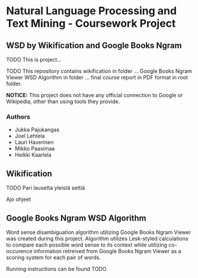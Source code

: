 # Natural Language Processing and Text Mining - Coursework Project

## WSD by Wikification and Google Books Ngram

TODO This is project...

TODO This repository contains wikification in folder ... Google Books Ngram Viewer WSD Algorithm in folder ... final course report in PDF format in root folder.

**NOTICE:** This project does not have any official connection to Google or Wikipedia, other than using tools they provide.

### Authors
* Jukka Pajukangas
* Joel Lehtela
* Lauri Haverinen
* Mikko Paasimaa
* Heikki Kaarlela

## Wikification

TODO Pari lausetta yleistä settiä

Ajo ohjeet

## Google Books Ngram WSD Algorithm

Word sense disambiguation algorithm utilizing Google Books Ngram Viewer was created during this project. Algorithm utilizes Lesk-styled calculations to compare each possible word sense to its context while utilizing co-occurence information retreived from Google Books Ngram Viewer as a scoring system for each pair of words.

Running instructions can be found TODO